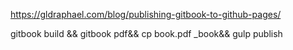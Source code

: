 https://gldraphael.com/blog/publishing-gitbook-to-github-pages/

gitbook build && gitbook pdf&& cp book.pdf _book&& gulp publish